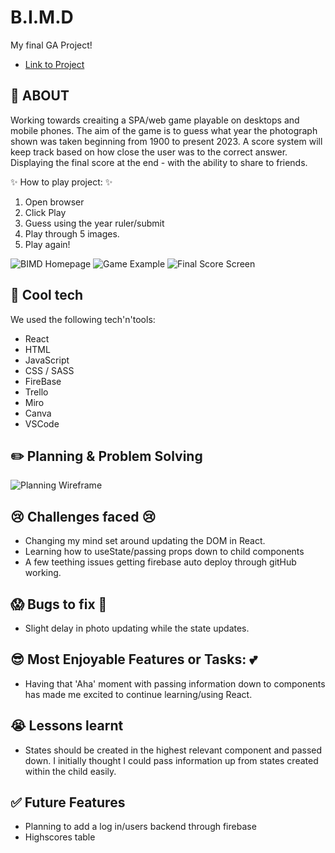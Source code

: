 # B.I.M.D

My final GA Project!

- [Link to Project](https://back-in-my-day-e9752.web.app/)

##  :pushpin: ABOUT

Working towards creaiting a SPA/web game playable on desktops and mobile phones. 
The aim of the game is to guess what year the photograph shown was taken beginning from 1900 to present 2023. 
A score system will keep track based on how close the user was to the correct answer.
Displaying the final score at the end - with the ability to share to friends.

 :sparkles: How to play project: :sparkles:
1. Open browser
2. Click Play
3. Guess using the year ruler/submit
4. Play through 5 images.
5. Play again!

![BIMD Homepage](https://i.imgur.com/3uu8Oxb.png) ![Game Example](https://i.imgur.com/isRKA2C.png) ![Final Score Screen](https://i.imgur.com/eNX4axD.png)

## :rocket: Cool tech

We used the following tech'n'tools:

- React
- HTML
- JavaScript
- CSS / SASS
- FireBase 
- Trello
- Miro
- Canva
- VSCode

## :pencil2: Planning & Problem Solving

![Planning Wireframe](https://i.imgur.com/qPPXIKw.jpg)




## :cry: Challenges faced :cry:
- Changing my mind set around updating the DOM in React.
- Learning how to useState/passing props down to child components
- A few teething issues getting firebase auto deploy through gitHub working. 


## :scream: Bugs to fix :poop:
- Slight delay in photo updating while the state updates.


## :sunglasses: Most Enjoyable Features or Tasks:  :two_hearts:
- Having that 'Aha' moment with passing information down to components has made me excited to continue learning/using React. 


## :sob: Lessons learnt
- States should be created in the highest relevant component and passed down. I initially thought I could pass information up from states created within the child easily.

## :white_check_mark: Future Features
- Planning to add a log in/users backend through firebase
- Highscores table
